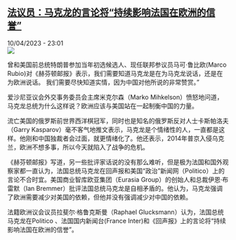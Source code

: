 <!--1681161306000-->
[法议员：马克龙的言论将“持续影响法国在欧洲的信誉”](https://www.rfi.fr/cn/%E6%AC%A7%E6%B4%B2/20230410-%E6%B3%95%E8%AE%AE%E5%91%98-%E9%A9%AC%E5%85%8B%E9%BE%99%E7%9A%84%E8%A8%80%E8%AE%BA%E5%B0%86-%E6%8C%81%E7%BB%AD%E5%BD%B1%E5%93%8D%E6%B3%95%E5%9B%BD%E5%9C%A8%E6%AC%A7%E6%B4%B2%E7%9A%84%E4%BF%A1%E8%AA%89)
------

<div>10/04/2023 - 23:01</div><img src="https://s.rfi.fr/media/display/e1fb811a-d7e2-11ed-8a7b-005056bf30b7/w:1280/p:16x9/0237107_1681122868395-000-33cu2k6.png"><p><strong></strong></p><div><p>曾和美国前总统特朗普参加当年初选候选人、现任联邦参议员马可·鲁比欧(Marco Rubio)对《赫芬顿邮报》表示，我们需要知道马克龙是在为马克龙说话，还是在为欧洲说话。 我们需要尽快知道实情，因为中国对他所说的非常赞赏。”</p><p>爱沙尼亚议会外交事务委员会主席米克尔森（Marko Mihkelson）愤怒地问道，马克龙总统为什么这样说？欧洲应该与美国站在一起制衡中国的力量。</p><p>流亡美国的俄罗斯前世界西洋棋冠军，同时也是知名的俄罗斯反对人士卡斯帕洛夫（Garry Kasparov）毫不客气地推文表示，马克龙是个情绪性的人，一直都是这样。他刚和中国独裁者会过面，就更情绪化了。他还表示，2014年普京入侵乌克兰，欧洲不想多事，所以今天就陷入了战争的危机。</p><p>《赫芬顿邮报》写道，另一些批评家话说的没有那么难听，但是极为法国和国外观察家都一直认为，法国总统马克龙在回声报和美国“政治”新闻网（Politico）上的言论不合时宜。美国商业智库欧亚集团（Eurasia Group）的创始人和总裁伊恩·布雷默（Ian Bremmer）批评法国总统马克龙是自相矛盾的。他认为，马克龙强调了欧洲需要减少对美国的依赖，但他并没有强调减少对中国的依赖。</p><p>法籍欧洲议会议员拉斐尔·格鲁克斯曼（Raphael Glucksmann）认为，法国总统马克龙在Politico 、法国国内新闻台(France Inter)和《回声报》上的言论将“持续影响法国在欧洲的信誉”。</p><div data-selfpromo-newsletter></div><div data-selfpromo-app></div></div>
